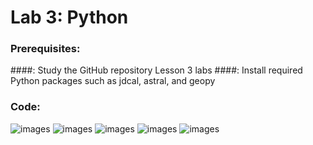 # Lab 3: Python

### Prerequisites:
####: Study the GitHub repository Lesson 3 labs
####: Install required Python packages such as jdcal, astral, and geopy

### Code:
![images](https://cdn.discordapp.com/attachments/771717526019244032/1092470185874702366/Screenshot_2023-04-03_105617.png)
![images](https://cdn.discordapp.com/attachments/771717526019244032/1092470186172493884/Screenshot_2023-04-03_105726.png)
![images](https://cdn.discordapp.com/attachments/771717526019244032/1092470186545774702/Screenshot_2023-04-03_105907.png)
![images](https://cdn.discordapp.com/attachments/771717526019244032/1092470187212685402/Screenshot_2023-04-03_111522.png)
![images](https://cdn.discordapp.com/attachments/771717526019244032/1092470187523047514/Screenshot_2023-04-03_111536.png)
